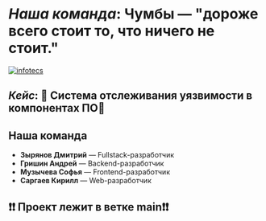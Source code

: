 # *Наша команда*: **Чумбы** — "дороже всего стоит то, что ничего не стоит."


[![infotecs](https://edu.mascom-vostok.ru/wp-content/uploads/2022/01/infoteks.png?branch=master)](https://infotecs.ru/?ysclid=m0xf80t9bv289047031)

## *Кейс*: 💼 Система отслеживания уязвимости в компонентах ПО💼


## Наша команда 

- **Зырянов Дмитрий** — Fullstack-разработчик
- **Гришин Андрей** — Backend-разработчик
- **Музычева Софья** — Frontend-разработчик
- **Саргаев Кирилл** — Web-разработчик

## ❗❗ **Проект лежит в ветке main**❗❗